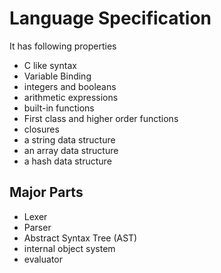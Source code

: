 # Language Specification

It has following properties

- C like syntax
- Variable Binding
- integers and booleans
- arithmetic expressions
- built-in functions
- First class and higher order functions
- closures
- a string data structure
- an array data structure
- a hash data structure

## Major Parts

- Lexer
- Parser
- Abstract Syntax Tree (AST)
- internal object system
- evaluator
